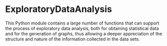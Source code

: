 # ExploratoryDataAnalysis
This Python module contains a large number of functions that can support the process of exploratory data analysis, both for obtaining statistical data and for the generation of graphs, thus allowing a deeper appreciation of the structure and nature of the information collected in the data sets.
